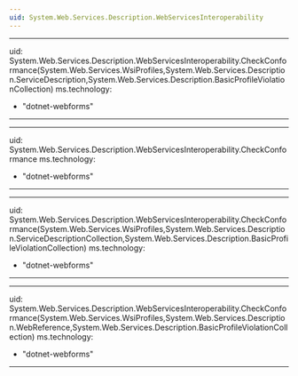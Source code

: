 ```yaml
---
uid: System.Web.Services.Description.WebServicesInteroperability
---
```


---
uid: System.Web.Services.Description.WebServicesInteroperability.CheckConformance(System.Web.Services.WsiProfiles,System.Web.Services.Description.ServiceDescription,System.Web.Services.Description.BasicProfileViolationCollection)
ms.technology: 
  - "dotnet-webforms"
---

---
uid: System.Web.Services.Description.WebServicesInteroperability.CheckConformance
ms.technology: 
  - "dotnet-webforms"
---

---
uid: System.Web.Services.Description.WebServicesInteroperability.CheckConformance(System.Web.Services.WsiProfiles,System.Web.Services.Description.ServiceDescriptionCollection,System.Web.Services.Description.BasicProfileViolationCollection)
ms.technology: 
  - "dotnet-webforms"
---

---
uid: System.Web.Services.Description.WebServicesInteroperability.CheckConformance(System.Web.Services.WsiProfiles,System.Web.Services.Description.WebReference,System.Web.Services.Description.BasicProfileViolationCollection)
ms.technology: 
  - "dotnet-webforms"
---
